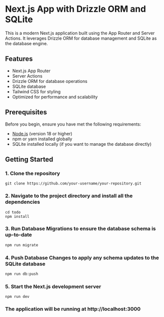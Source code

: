 # Next.js App with Drizzle ORM and SQLite

This is a modern Next.js application built using the App Router and Server Actions. It leverages Drizzle ORM for database management and SQLite as the database engine.

## Features

- Next.js App Router
- Server Actions
- Drizzle ORM for database operations
- SQLite database
- Tailwind CSS for styling
- Optimized for performance and scalability

## Prerequisites

Before you begin, ensure you have met the following requirements:

- [Node.js](https://nodejs.org/) (version 18 or higher)
- npm or yarn installed globally
- SQLite installed locally (if you want to manage the database directly)

## Getting Started

### 1. Clone the repository

```
git clone https://github.com/your-username/your-repository.git
```

### 2. Navigate to the project directory and install all the dependencies
```
cd todo
npm install
```

### 3. Run Database Migrations to ensure the database schema is up-to-date
```bash
npm run migrate
```

### 4. Push Database Changes to apply any schema updates to the SQLite database
```bash
npm run db:push
```
### 5. Start the Next.js development server
```
npm run dev
```
### The application will be running at http://localhost:3000

